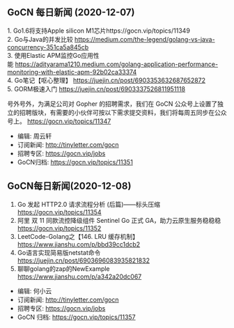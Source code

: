 ## GoCN 每日新闻 (2020-12-07)

1. Go1.6将支持Apple silicon M1芯片https://gocn.vip/topics/11349  
2. Go与Java的并发比较 https://medium.com/the-legend/golang-vs-java-concurrency-351ca5a845cb  
3. 使用Elastic APM监控Go应用性能 https://adityarama1210.medium.com/golang-application-performance-monitoring-with-elastic-apm-92b02ca33374  
4. Go笔记【呕心整理】 https://juejin.cn/post/6903353632687652872  
5. GORM极速入门 https://juejin.cn/post/6903337526811951118  

号外号外，为满足公司对 Gopher 的招聘需求，我们在 GoCN 公众号上设置了独立的招聘版块，有需要的小伙伴可按以下需求提交资料，我们将每周五同步在公众号上。
https://gocn.vip/topics/11347  

* 编辑: 周云轩  
* 订阅新闻: http://tinyletter.com/gocn  
* 招聘专区: https://gocn.vip/jobs  
* GoCN归档: https://gocn.vip/topics/11351  

## GoCN每日新闻(2020-12-08)

1. Go 发起 HTTP2.0 请求流程分析 (后篇)——标头压缩 https://gocn.vip/topics/11354
2. 阿里 双 11 同款流控降级组件 Sentinel Go 正式 GA，助力云原生服务稳稳稳 https://gocn.vip/topics/11352
3. LeetCode-Golang之【146. LRU 缓存机制】https://www.jianshu.com/p/bbd39cc1dcb2 
4. Go语言实现简易版netstat命令 https://juejin.cn/post/6903696083935821832
5. 聊聊golang的zap的NewExample https://www.jianshu.com/p/a342a20dc067

* 编辑: 何小云
* 订阅新闻: http://tinyletter.com/gocn
* 招聘专区: https://gocn.vip/jobs
* GoCN 归档: https://gocn.vip/topics/11357
